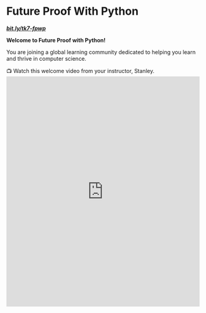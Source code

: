 # Future Proof With Python

**_[bit.ly/tk7-fpwp](http://bit.ly/tk7-fpwp)_**

**Welcome to Future Proof with Python!**

You are joining a global learning community dedicated to helping you learn and thrive in computer science.

<aside>
  📺 Watch this welcome video from your instructor, Stanley.
</aside>
<div style="position: relative; height: 100%; width: 100%;">
    <iframe width="100%" height="600" src="https://youtu.be/eKl2OBVhQmI" title="Welcome to Future Proof with Python" frameborder="0" allow="accelerometer; autoplay; clipboard-write; encrypted-media; gyroscope; picture-in-picture" allowfullscreen></iframe>
</div>

 <!-- <div style="position: relative; height: 100%; width: 100%;">
    <iframe width="100%" height="600" src="https://www.youtube.com/embed/OxsDwTYt40s" title="Welcome to Future Proof with Python" frameborder="0" allow="accelerometer; autoplay; clipboard-write; encrypted-media; gyroscope; picture-in-picture" allowfullscreen></iframe>
</div>-->

## Completing your lessons
This page will include all the lessons for the class. Each week, Stanley will add new lessons and assignments for you to work on.
Bookmark this page to find all of your lessons: [https://bit.ly/tk7-fpwp](https://bit.ly/tk7-fpwp)

To find a lesson, click the Table of Contents (three horizontal lines) on the top left corner of the page. You can also click the arrows to navigate to the next lesson.

<aside>
  📺 Watch this lesson navigation walkthrough video from Emmy, one of your community managers
</aside>

<div style="position: relative; height: 100%; width: 100%;">
    <iframe width="100%" height="600" src="https://www.youtube.com/embed/d3HOm2JShuY" title="Lesson Page Walkthrough" frameborder="0" allow="accelerometer; autoplay; clipboard-write; encrypted-media; gyroscope; picture-in-picture" allowfullscreen></iframe>
</div>

## Program schedule
Below is the  schedule for the program. Each day, your community managers will post a "Daily Peak" in Discord to share events for the day.

<div style="width:100%;height:500px;"><iframe src="https://docs.google.com/presentation/d/e/2PACX-1vSKXqtlvEe4ATBjmcBWz-abKHmHii7vjXDhouDLba5-stoXYhAO1sNMwFxEhnprhFKpUKv0BP8mmvxr/embed?" frameborder="0" sandbox="allow-scripts allow-popups allow-top-navigation-by-user-activation allow-forms allow-same-origin" allowfullscreen="" style="width: 100%; height: 100%; border-radius: 1px; pointer-events: auto; background-color: white;"></iframe></div>

---

Copyright © 2022 Kibo, Inc. All Rights Reserved.
